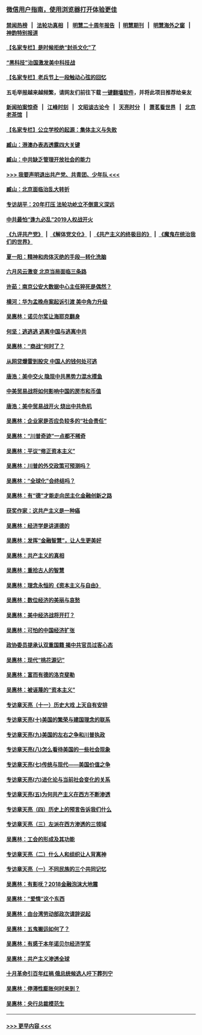 ### [微信用户指南，使用浏览器打开体验更佳](https://github.com/gfw-breaker/banned-news1/blob/master/indexes/wechat-guide.md?t=0)
#### [禁闻热榜](热点新闻.md?t=0)  &nbsp;&nbsp;|&nbsp;&nbsp; [法轮功真相](https://github.com/gfw-breaker/truth/blob/master/README.md?t=0) &nbsp;&nbsp;|&nbsp;&nbsp; [明慧二十周年报告](https://github.com/gfw-breaker/mh-reports/blob/master/README.md?t=0) &nbsp;&nbsp;|&nbsp;&nbsp;[明慧期刊](https://github.com/gfw-breaker/mh-qikan) &nbsp;&nbsp;|&nbsp;&nbsp; [明慧海外之窗](https://github.com/gfw-breaker/mh-news/blob/master/README.md?t=0) &nbsp;&nbsp;|&nbsp;&nbsp; [神韵特别报道](https://github.com/gfw-breaker/mh-news/blob/master/shenyun.md?t=0)
#### [【名家专栏】是时候拒绝“封杀文化”了](../pages/nsc423/n11814093.md?t=02121222) 
#### [“黑科技”治国激发美中科技战](../pages/nsc423/n11638056.md?t=02121222) 
#### [【名家专栏】老兵节上一段触动心弦的回忆](../pages/nsc423/n11646016.md?t=02121222) 
#### 五毛举报越来越频繁，请网友们前往下载 [一键翻墙软件](https://github.com/gfw-breaker/ssr-accounts)，并将此项目推荐给亲友
#### [新闻拍案惊奇](https://github.com/gfw-breaker/banned-news1/blob/master/pages/link4.md) &nbsp;&nbsp;|&nbsp;&nbsp; [江峰时刻](https://github.com/gfw-breaker/banned-news1/blob/master/pages/link4.md) &nbsp;&nbsp;|&nbsp;&nbsp; [文昭谈古论今](https://github.com/gfw-breaker/banned-news1/blob/master/pages/link4.md) &nbsp;&nbsp;|&nbsp;&nbsp; [天亮时分](https://github.com/gfw-breaker/banned-news1/blob/master/pages/link4.md) &nbsp;&nbsp;|&nbsp;&nbsp; [萧茗看世界](https://github.com/gfw-breaker/banned-news1/blob/master/pages/link4.md) &nbsp;&nbsp;|&nbsp;&nbsp; [北京老茶馆](https://github.com/gfw-breaker/banned-news1/blob/master/pages/link4.md) &nbsp;&nbsp;|&nbsp;&nbsp; 
#### [【名家专栏】公立学校的起源：集体主义与失败](../pages/nsc423/n11601833.md?t=02121222) 
#### [臧山：港澳办表态透露四大关键](../pages/nsc423/n11421628.md?t=02121222) 
#### [臧山：中共缺乏管理开放社会的能力](../pages/nsc423/n11407457.md?t=02121222) 
#### [>>> 我要声明退出共产党、共青团、少年队 <<<](https://github.com/begood0513/goodnews/blob/master/quit/letter.md) 
#### [臧山：北京面临治乱大转折](../pages/nsc423/n11406895.md?t=02121222) 
#### [专访胡平：20年打压 法轮功屹立不倒意义深远](../pages/nsc423/n11398800.md?t=02121222) 
#### [中共最怕“逢九必乱”2019人权战开火](../pages/nsc423/n11385248.md?t=02121222) 
#### [《九评共产党》](https://github.com/begood0513/9ping.md/blob/master/README.md) &nbsp;|&nbsp; [《解体党文化》](../../../../jtdwh.md/blob/master/README.md)  &nbsp;|&nbsp; [《共产主义的终极目的》](../../../../gczydzjmd.md/blob/master/README.md) &nbsp;|&nbsp; [《魔鬼在统治我们的世界》](../../../../mgztzwmdsj.md/blob/master/README.md) 
#### [夏一阳：精神和肉体灭绝的手段—转化洗脑](../pages/nsc423/n11368250.md?t=02121222) 
#### [六月风云激变 北京当局面临三条路](../pages/nsc423/n11313668.md?t=02121222) 
#### [许茹：南京公安大数据中心主任猝死是偶然？](../pages/nsc423/n11064744.md?t=02121222) 
#### [横河：华为孟晚舟案起诉引渡 美中角力升级](../pages/nsc423/n11027230.md?t=02121222) 
#### [吴惠林：诺贝尔奖让海耶克翻身](../pages/nsc423/n10890049.md?t=02121222) 
#### [何坚：逃逃逃 逃离中国与逃离中共](../pages/nsc423/n10592891.md?t=02121222) 
#### [吴惠林：“商战”何时了？](../pages/nsc423/n10573558.md?t=02121222) 
#### [从网贷爆雷到股灾 中国人的钱何处可逃](../pages/nsc423/n10572800.md?t=02121222) 
#### [唐浩：美中交火 隐现中共黑势力混水摸鱼](../pages/nsc423/n10544040.md?t=02121222) 
#### [中美贸易战将如何影响中国的房市和币值](../pages/nsc423/n10543697.md?t=02121222) 
#### [唐浩：美中贸易战开火 烧出中共危机](../pages/nsc423/n10540126.md?t=02121222) 
#### [吴惠林：企业家是否应负较多的“社会责任”](../pages/nsc423/n10535022.md?t=02121222) 
#### [吴惠林：“川普奇迹”一点都不稀奇](../pages/nsc423/n10512808.md?t=02121222) 
#### [吴惠林：平议“修正资本主义”](../pages/nsc423/n10495724.md?t=02121222) 
#### [吴惠林：川普的外交政策可预测吗？](../pages/nsc423/n10462387.md?t=02121222) 
#### [吴惠林：“全球化”会终结吗？](../pages/nsc423/n10452838.md?t=02121222) 
#### [吴惠林：有“德”才能走向民主化金融创新之路](../pages/nsc423/n10432292.md?t=02121222) 
#### [获奖作家：这共产主义是一种癌](../pages/nsc423/n10431541.md?t=02121222) 
#### [吴惠林：经济学是讲道德的](../pages/nsc423/n10398014.md?t=02121222) 
#### [吴惠林：发挥“金融智慧”，让人生更美好](../pages/nsc423/n10375019.md?t=02121222) 
#### [吴惠林：共产主义的真相](../pages/nsc423/n10351394.md?t=02121222) 
#### [吴惠林：重拾古人的智慧](../pages/nsc423/n10337691.md?t=02121222) 
#### [吴惠林：理念永恒的《资本主义与自由》](../pages/nsc423/n10316274.md?t=02121222) 
#### [吴惠林：数位经济的美丽与哀愁](../pages/nsc423/n10292946.md?t=02121222) 
#### [吴惠林：美中经济战将开打？](../pages/nsc423/n10258825.md?t=02121222) 
#### [吴惠林：可怕的中国经济扩张](../pages/nsc423/n10219147.md?t=02121222) 
#### [政协委员提承认双重国籍 揭中共官员过客心态](../pages/nsc423/n10208809.md?t=02121222) 
#### [吴惠林：现代“桃花源记”](../pages/nsc423/n10185234.md?t=02121222) 
#### [吴惠林：富而有德的洛克斐勒](../pages/nsc423/n10142264.md?t=02121222) 
#### [吴惠林：被诬蔑的“资本主义”](../pages/nsc423/n10124816.md?t=02121222) 
#### [专访章天亮（十一）历史大戏 上天自有安排](../pages/nsc423/n10094905.md?t=02121222) 
#### [专访章天亮(十)美国的繁荣与建国理念的联系](../pages/nsc423/n10094899.md?t=02121222) 
#### [专访章天亮(九)美国的左右之争和川普执政](../pages/nsc423/n10094889.md?t=02121222) 
#### [专访章天亮(八)怎么看待美国的一些社会现象](../pages/nsc423/n10094857.md?t=02121222) 
#### [专访章天亮(七)传统与现代——美国价值之争](../pages/nsc423/n10093140.md?t=02121222) 
#### [专访章天亮(六)进化论与当前社会变化的关系](../pages/nsc423/n10092036.md?t=02121222) 
#### [专访章天亮(五)为何共产主义在西方不断渗透](../pages/nsc423/n10083620.md?t=02121222) 
#### [专访章天亮（四）历史上的预言告诉我们什么](../pages/nsc423/n10083606.md?t=02121222) 
#### [专访章天亮（三）左派在西方渗透的三领域](../pages/nsc423/n10081115.md?t=02121222) 
#### [吴惠林：工会的形成及其功能](../pages/nsc423/n10080633.md?t=02121222) 
#### [专访章天亮（二）什么人和组织让人背离神](../pages/nsc423/n10076637.md?t=02121222) 
#### [专访章天亮（一）不同民族的三个共同记忆](../pages/nsc423/n10074188.md?t=02121222) 
#### [吴惠林：有影呒？2018金融泡沫大地震](../pages/nsc423/n10040534.md?t=02121222) 
#### [吴惠林：“爱情”这个东西](../pages/nsc423/n10019423.md?t=02121222) 
#### [吴惠林：由台湾劳动部政次请辞说起](../pages/nsc423/n9979679.md?t=02121222) 
#### [吴惠林：五鬼搬运如何了？](../pages/nsc423/n9925338.md?t=02121222) 
#### [吴惠林：有感于本年诺贝尔经济学奖](../pages/nsc423/n9871883.md?t=02121222) 
#### [吴惠林：共产主义渗透全球](../pages/nsc423/n9812748.md?t=02121222) 
#### [十月革命引百年红祸 俄总统候选人吁下葬列宁](../pages/nsc423/n9810182.md?t=02121222) 
#### [吴惠林：停滞性膨胀何时来到？](../pages/nsc423/n9764136.md?t=02121222) 
#### [吴惠林：央行总裁模范生](../pages/nsc423/n9728134.md?t=02121222) 

----
#### [ >>> 更早内容 <<< ](../indexes/nsc423-earlier.md)
